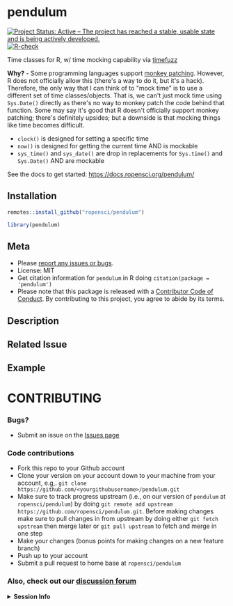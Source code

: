 pendulum
=====



[![Project Status: Active – The project has reached a stable, usable state and is being actively developed.](https://www.repostatus.org/badges/latest/active.svg)](https://www.repostatus.org/#active)
[![R-check](https://github.com/ropensci/pendulum/workflows/R-check/badge.svg)](https://github.com/ropensci/pendulum/actions?query=workflow%3AR-check)

Time classes for R, w/ time mocking capability via [timefuzz][]

**Why?** - Some programming languages support [monkey patching][monkey]. However, R does not officially allow this (there's a way to do it, but it's a hack). Therefore, the only way that I can think of to "mock time" is to use a different set of time classes/objects. That is, we can't just mock time using `Sys.Date()` directly as there's no way to monkey patch the code behind that function.  Some may say it's good that R doesn't officially support monkey patching; there's definitely upsides; but a downside is that mocking things like time becomes difficult.

- `clock()` is designed for setting a specific time
- `now()` is designed for getting the current time AND is mockable
- `sys_time()` and `sys_date()` are drop in replacements for `Sys.time()` and `Sys.Date()` AND are mockable

See the docs to get started: https://docs.ropensci.org/pendulum/

## Installation


```r
remotes::install_github("ropensci/pendulum")
```


```r
library(pendulum)
```

## Meta

* Please [report any issues or bugs](https://github.com/ropensci/pendulum/issues).
* License: MIT
* Get citation information for `pendulum` in R doing `citation(package = 'pendulum')`
* Please note that this package is released with a [Contributor Code of Conduct](https://ropensci.org/code-of-conduct/). By contributing to this project, you agree to abide by its terms.

[timefuzz]: https://github.com/ropensci/timefuzz
[monkey]: https://en.wikipedia.org/wiki/Monkey_patch
<!--- Provide a general summary of your changes in the Title above -->

## Description
<!--- Describe your changes in detail -->

## Related Issue
<!--- if this closes an issue make sure include e.g., "fix #4"
or similar - or if just relates to an issue make sure to mention
it like "#4" -->

## Example
<!--- if introducing a new feature or changing behavior of existing
methods/functions, include an example if possible to do in brief form -->

<!--- Did you remember to include tests? Unless you're just changing
grammar, please include new tests for your change -->
# CONTRIBUTING #

### Bugs?

* Submit an issue on the [Issues page](https://github.com/ropensci/pendulum/issues)

### Code contributions

* Fork this repo to your Github account
* Clone your version on your account down to your machine from your account, e.g,. `git clone https://github.com/<yourgithubusername>/pendulum.git`
* Make sure to track progress upstream (i.e., on our version of `pendulum` at `ropensci/pendulum`) by doing `git remote add upstream https://github.com/ropensci/pendulum.git`. Before making changes make sure to pull changes in from upstream by doing either `git fetch upstream` then merge later or `git pull upstream` to fetch and merge in one step
* Make your changes (bonus points for making changes on a new feature branch)
* Push up to your account
* Submit a pull request to home base at `ropensci/pendulum`

### Also, check out our [discussion forum](https://discuss.ropensci.org)
<!-- If this issue relates to usage of the package, whether a question, bug or similar, along with your query, please paste your devtools::session_info() or sessionInfo() into the code block below. If not, delete all this and proceed :) -->

<details> <summary><strong>Session Info</strong></summary>

```r

```
</details>
